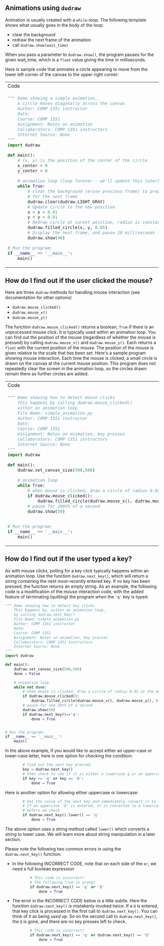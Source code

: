 ## Animations using `dudraw`

Animation is usually created with a `while`-loop. The following template shows what usually goes in the body of the loop:
* clear the background
* redraw the next frame of the animation
* call `dudraw.show(wait_time)`

When you pass a parameter to `dudraw.show()`, the program pauses for the given wait_time, which is a `float` value giving the time in milliseconds.

Here is sample code that animates a circle appearing to move from the lower left corner of the canvas to the upper right corner:

<table>
<tr><td>Code</td><td>Animation</td></tr>
<tr>
<td nowrap style="display:inline-block; width:500px;">

```python
""" Demo showing a simple animation,
    A circle moves diagonally across the canvas
    Author: COMP 1351 instructor
    Date:
    Course: COMP 1351
    Assignment: Notes on animation
    Collaborators: COMP 1351 instructors
    Internet Source: None
"""
import dudraw

def main():
    # (x, y) is the position of the center of the circle
    x_center = 0
    y_center = 0 

    # animation loop (loop forever - we'll update this later):
    while True:
        # clear the background (erase previous frame) to prepare
        # for the next frame
        dudraw.clear(dudraw.LIGHT_GRAY)
        # Update circle to the new position.
        x = x + 0.01
        y = y + 0.01
        # Redraw circle at curent position, radius is constant, 0.05
        dudraw.filled_circle(x, y, 0.05)
        # Display the next frame, and pause 20 milliseconds
        dudraw.show(40)

# Run the program:
if __name__ == '__main__':
    main()
```
</td>
<td>

<video width="400" height = "400" controls style="margin: 5px auto;">
    <source src="img/animation/moving_circle.mov" type="video/mp4">
</video>
</td
</tr>
</table>



## How do I find out if the user clicked the mouse?

Here are three `dudraw` methods for handling mouse interaction (see documentation for other options)
- `dudraw.mouse_clicked()`
- `dudraw.mouse_x()`
- `dudraw.mouse_y()`

The function `dudraw.mouse_clicked()` returns a boolean, `True` if there is an unprocessed mouse click. It is typically used within an animation loop.
You can find out the position of the mouse (regardless of whether the mouse is pressed) by calling `dudraw.mouse_x()` and `dudraw.mouse_y()`. Each returns a `float` with the current position of the mouse. The position of the mouse is given relative to the scale that has been set. Here's a sample program showing mouse interaction. Each time the mouse is clicked, a small circle is drawn on the canvas at the current mouse position. This program does not repeatedly clear the screen in the animation loop, so the circles drawn remain there as further circles are added.

<table>
<tr><td>Code</td><td>Animation</td></tr>
<tr>
<td nowrap style="display:inline-block; width:500px;">

```python
""" Demo showing how to detect mouse clicks
    This happens by calling dudraw.mouse_clicked()
    within an animation loop
    File Name: simple_animation.py
    Author: COMP 1351 instructor
    Date:
    Course: COMP 1351
    Assignment: Notes on animation, key presses
    Collaborators: COMP 1351 instructors
    Internet Source: None
"""
import dudraw

def main():
    dudraw.set_canvas_size(500,500)

    # animation loop
    while True:
        # when mouse is clicked, draw a circle of radius 0.02 at the mouse location
        if dudraw.mouse_clicked():
            dudraw.filled_circle(dudraw.mouse_x(), dudraw.mouse_y(), 0.02)
        # pause for 200th of a second
        dudraw.show(50)


# Run the program:
if __name__ == '__main__':
    main()
```
</td>
<td>

<video width="400" height = "400" controls style="margin: 5px auto;">
    <source src="img/animation/mouse_clicks.mov" type="video/mp4">
</video>
</td
</tr>
</table>



## How do I find out if the user typed a key?

As with mouse clicks, polling for a key click typically happens within an animation loop. Use the function `dudraw.next_key()`, which will return a string containing the next most-recently entered key. If no key has been pressed, the function returns an empty string. As an example, the following code is a modification of the mouse interaction code, with the added feature of terminating (quitting) the program when the `'q'` key is typed:

```python
""" Demo showing how to detect key clicks
    This happens by, within an animation loop,
    by calling dudraw.next_key()
    File Name: simple_animation.py
    Author: COMP 1351 instructor
    Date:
    Course: COMP 1351
    Assignment: Notes on animation, key presses
    Collaborators: COMP 1351 instructors
    Internet Source: None
"""
import dudraw

def main():
    dudraw.set_canvas_size(500,500)
    done = False

    # animation loop
    while not done:
        # when mouse is clicked, draw a circle of radius 0.02 at the mouse location
        if dudraw.mouse_clicked():
            dudraw.filled_circle(dudraw.mouse_x(), dudraw.mouse_y(), 0.02)
        # pause for one 20th of a second
        dudraw.show(50)
        if dudraw.next_key()=='q':
            done = True


# Run the program:
if __name__ == '__main__':
    main()
```

In the above example, if you would like to accept either an upper-case or lower-case letter, here is one option for checking the condition:
```python
        # find out the next key pressed
        key = dudraw.next_key()
        # then check to see if it is either a lowercase q or an uppercase Q
        if key == 'q' or key == 'Q':
            done = True
```

Here is another option for allowing either uppercase or lowercase:
```python
        # Get the value of the next key and immediately convert it to lowercase
        # If an uppercase 'Q' is entered, it is converted to a lowercase 'q'
        # before we check
        if dudraw.next_key().lower() == 'q'
            done = True
```
The above option uses a string method called `lower()` which converts a string to lower case. We will learn more about string manipulation in a later section.

Please note the following two common errors in using the `dudraw.next_key()` function:
- In the following INCORRECT CODE, note that on each side of the `or`, we need a full boolean expression
    ```python
            # This code is incorrect!
            # The following line is wrong!
            if dudraw.next_key() == 'q' or 'Q'
                done = True
    ```
- The error in the INCORRECT CODE below is a little subtle. Here the function `dudraw.next_key()` is mistakenly invoked twice. If a `Q` is entered, that key click is processed in the first call to `dudraw.next_key()`. You can think of it as being *used up*. So on the second call to `dudraw.next_key()`, the `Q` is gone, and there are no key presses left to check.
    ```python
            # This code is incorrect!
            if dudraw.next_key() == 'q' or dudraw.next_key() == 'Q'
                done = True
    ```


